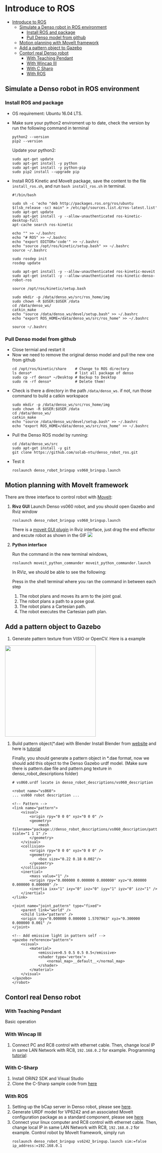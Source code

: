 Introduce to ROS
===

- [Introduce to ROS](#introduce-to-ros)
  - [Simulate a Denso robot in ROS environment](#simulate-a-denso-robot-in-ros-environment)
    - [Install ROS and package](#install-ros-and-package)
    - [Pull Denso model from github](#pull-denso-model-from-github)
  - [Motion planning with MoveIt framework](#motion-planning-with-moveit-framework)
  - [Add a pattern object to Gazebo](#add-a-pattern-object-to-gazebo)
  - [Contorl real Denso robot](#contorl-real-denso-robot)
    - [With Teaching Pendant](#with-teaching-pendant)
    - [With Wincap III](#with-wincap-iii)
    - [With C Sharp](#with-c-harp)
    - [With ROS](#with-ros)

Simulate a Denso robot in ROS environment 
---
### Install ROS and package
- OS requirement: Ubuntu 16.04 LTS. 
- Make sure your python2 enviroment up to date, check the version by run the following command in terminal
    ```
    python2 --version
    pip2 --version
    ```
    Update your python2:
    ```
    sudo apt-get update
    sudo apt-get install -y python
    sudo apt-get install -y python-pip
    sudo pip2 install --upgrade pip
    ```
- Install ROS Kinetic  and MoveIt package, save the content to the file `install_ros.sh`, and run `bash install_ros.sh` in terminal.

    ```
    #!/bin/bash

    sudo sh -c 'echo "deb http://packages.ros.org/ros/ubuntu $(lsb_release -sc) main" > /etc/apt/sources.list.d/ros-latest.list'
    sudo apt-get update
    sudo apt-get install -y --allow-unauthenticated ros-kinetic-desktop-full
    apt-cache search ros-kinetic

    echo "" >> ~/.bashrc
    echo "# ROS" >> ~/.bashrc
    echo "export EDITOR='code'" >> ~/.bashrc
    echo "source /opt/ros/kinetic/setup.bash" >> ~/.bashrc
    source ~/.bashrc

    sudo rosdep init
    rosdep update

    sudo apt-get install -y --allow-unauthenticated ros-kinetic-moveit
    sudo apt-get install -y --allow-unauthenticated ros-kinetic-denso-robot-ros

    source /opt/ros/kinetic/setup.bash

    sudo mkdir -p /data/denso_ws/src/ros_home/img
    sudo chown -R $USER:$USER /data
    cd /data/denso_ws/
    catkin_make
    echo "source /data/denso_ws/devel/setup.bash" >> ~/.bashrc
    echo "export ROS_HOME=/data/denso_ws/src/ros_home" >> ~/.bashrc

    source ~/.bashrc
    ```


### Pull Denso model from github
- Close termial and restart it
- Now we need to remove the original denso model and pull the new one from github
    ```
    cd /opt/ros/kinetic/share    # Change to ROS directory
    ls denso*                    # list all package of denso
    sudo cp -rf denso* ~/Desktop # Backup to Desktop
    sudo rm -rf denso*           # Delete them!
    ```
- Check is there a directory in the path `/data/denso_ws`. if not, run those command to build a catkin workspace
    ```
    sudo mkdir -p /data/denso_ws/src/ros_home/img
    sudo chown -R $USER:$USER /data
    cd /data/denso_ws/
    catkin_make
    echo "source /data/denso_ws/devel/setup.bash" >> ~/.bashrc
    echo "export ROS_HOME=/data/denso_ws/src/ros_home" >> ~/.bashrc
    ```
- Pull the Denso ROS model by running:
    ```
    cd /data/denso_ws/src
    sudo apt-get install -y git
    git clone https://github.com/solab-ntu/denso_robot_ros.git
    ```
- Test it
    ```
    roslaunch denso_robot_bringup vs060_bringup.launch
    ```


Motion planning with MoveIt framework
---
There are three interface to control robot with [MoveIt](http://docs.ros.org/kinetic/api/moveit_tutorials/html/doc/move_group_interface/move_group_interface_tutorial.html):
1. **Rivz GUI**
   Launch Denso vs060 robot, and you should open Gazebo and Rviz window
   ```
   roslaunch denso_robot_bringup vs060_bringup.launch
   ```
   There is a [moveit GUI plugin](http://docs.ros.org/kinetic/api/moveit_tutorials/html/doc/quickstart_in_rviz/quickstart_in_rviz_tutorial.html) in Rviz interface, just drag the end effector and excute robot as shown in the GIF
![](doc/img/moveitGUI.gif)

2. **Python interface**

   Run the command in the new terminal windows,
   ```
   roslaunch moveit_python_commander moveit_python_commander.launch
   ```
    In RViz, we should be able to see the following:

    Press <enter> in the shell terminal where you ran the command in between each step
    
    1. The robot plans and moves its arm to the joint goal.
    2. The robot plans a path to a pose goal.
    3. The robot plans a Cartesian path.
    4. The robot executes the Cartesian path plan.


Add a pattern object to Gazebo
---
1. Generate pattern texture from VISIO or OpenCV. Here is a example 
   
<img src="doc/img/pattern.png" height="300">


1. Build pattern object(*.dae) with Blender 
    Install Blender from [website](https://builder.blender.org/download/) and here is [tutorial](
    https://www.youtube.com/watch?v=POWq9aeDLls)

    Finally, you should generate a pattern object in *.dae format, now we should add this object to the Denso Gazebo urdf model. (Make sure there is pattern.dae file and pattern.png texture in denso_robot_descriptions folder)
    ```
    # vs060.urdf locate in denso_robot_descriptions/vs060_description

    <robot name="vs060">
    ... vs060 robot description ...

    <!-- Pattern -->
    <link name="pattern">
        <visual>
            <origin rpy="0 0 0" xyz="0 0 0" />
            <geometry>
                <mesh filename="package://denso_robot_descriptions/vs060_description/pattern.dae" scale="1 1 1" />
            </geometry>
        </visual>
        <collision>
            <origin rpy="0 0 0" xyz="0 0 0" />
            <geometry>
                <box size="0.22 0.18 0.002"/> 
            </geometry>
        </collision>
        <inertial>
            <mass value="1" />
            <origin rpy="0.000000 0.000000 0.000000" xyz="0.000000 0.000000 0.000000" />
            <inertia ixx="1" ixy="0" ixz="0" iyy="1" iyz="0" izz="1" />
        </inertial>
    </link>

    <joint name="joint_pattern" type="fixed">
        <parent link="world" />
        <child link="pattern" />
        <origin rpy="0.000000 0.000000 1.5707963" xyz="0.300000 0.000000 0.001" />
    </joint>

    <!-- Add emissive light in pattern self -->
    <gazebo reference="pattern">
        <visual>
            <material>
                <emissive>0.5 0.5 0.5 0.5</emissive>
                <shader type='vertex'>
                    <normal_map>__default__</normal_map>
                </shader>
            </material>
        </visual>
    </gazebo>
    </robot>
    ```

Contorl real Denso robot 
---
### With Teaching Pendant
Basic operation

### With Wincap III
1. Connect PC and RC8 control with ethernet cable. Then, change local IP in same LAN Network with RC8, `192.168.0.2` for example. Programming [tutorial](https://www.youtube.com/watch?v=MAyrm8Ra5kw):


### With C-Sharp
1. Install ORiN2 SDK and Visual Studio
2. Clone the C-Sharp sample code from [here](https://github.com/solab-ntu/denso_robot_cs)

### With ROS
1. Setting up the bCap server in Denso robot, please see [here](http://wiki.ros.org/denso_robot_ros/Tutorials/How%20to%20control%20an%20RC8%20with%20MoveIt%21).
2. Generate URDF model for VP6242 and an associated MoveIt configuration package as a standard component, please see [here](http://wiki.ros.org/denso_robot_ros/ROSConverter)
3. Connect your linux computer and RC8 control with ethernet cable. Then, change local IP in same LAN Network with RC8, `192.168.0.2` for example. Control robot by MoveIt framework, simply run
    ```
    roslaunch denso_robot_bringup vs6242_bringup.launch sim:=false ip_address:=192.168.0.1
    ```

